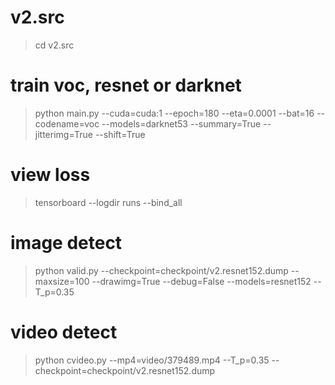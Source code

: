 # v2.src
> cd v2.src

# train voc, resnet or darknet
> python main.py --cuda=cuda:1 --epoch=180 --eta=0.0001 --bat=16 --codename=voc --models=darknet53 --summary=True --jitterimg=True --shift=True

# view loss
> tensorboard --logdir runs --bind_all

# image detect
> python valid.py --checkpoint=checkpoint/v2.resnet152.dump --maxsize=100 --drawimg=True --debug=False --models=resnet152 --T_p=0.35

# video detect
> python cvideo.py --mp4=video/379489.mp4 --T_p=0.35 --checkpoint=checkpoint/v2.resnet152.dump
